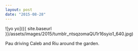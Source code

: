 ```yaml
---
layout: post
date: "2015-08-28"
---
```


![yo yo]({{ site.baseurl }}/assets/images/2015/tumblr_ntsqzomaQU1r16syio1_640.jpg)

Pau driving Caleb and Riu around the garden.
